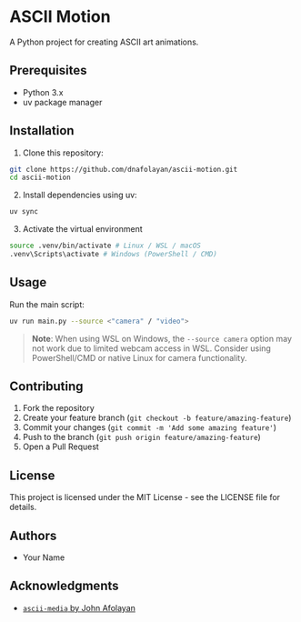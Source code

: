 # ASCII Motion

A Python project for creating ASCII art animations.

## Prerequisites

-   Python 3.x
-   uv package manager

## Installation

1. Clone this repository:

```bash
git clone https://github.com/dnafolayan/ascii-motion.git
cd ascii-motion
```

2. Install dependencies using uv:

```bash
uv sync
```

3. Activate the virtual environment

```bash
source .venv/bin/activate # Linux / WSL / macOS
.venv\Scripts\activate # Windows (PowerShell / CMD)
```

## Usage

Run the main script:

```bash
uv run main.py --source <"camera" / "video">
```

> **Note**: When using WSL on Windows, the `--source camera` option may not work due to limited webcam access in WSL. Consider using PowerShell/CMD or native Linux for camera functionality.

## Contributing

1. Fork the repository
2. Create your feature branch (`git checkout -b feature/amazing-feature`)
3. Commit your changes (`git commit -m 'Add some amazing feature'`)
4. Push to the branch (`git push origin feature/amazing-feature`)
5. Open a Pull Request

## License

This project is licensed under the MIT License - see the LICENSE file for details.

## Authors

-   Your Name

## Acknowledgments

-   [`ascii-media` by John Afolayan](https://github.com/jnafolayan/ascii-media)
